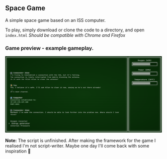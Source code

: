 ## Space Game

A simple space game based on an ISS computer.

To play, simply download or clone the code to a directory, and open `index.html`
*Should be compatible with Chrome and Firefox*

### Game preview - example gameplay.
![Example Image](https://raw.githubusercontent.com/Mqlvin/space-game/master/assets/space-game-example.png)

**Note:** The script is unfinished. After making the framework for the game I realised I'm not script-writer. Maybe one day I'll come back with some inspiration 🥲
